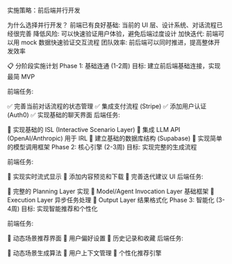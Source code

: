 实施策略：前后端并行开发

为什么选择并行开发？
前端已有良好基础: 当前的 UI 层、设计系统、对话流程已经很完善
降低风险: 可以快速验证用户体验，避免后端过度设计
加快迭代: 前端可以用 mock 数据快速验证交互流程
团队效率: 前后端可以同时推进，提高整体开发效率

📋 分阶段实施计划
Phase 1: 基础连通 (1-2周)
目标: 建立前后端基础连接，实现最简 MVP

前端任务:

✅ 完善当前对话流程的状态管理
✅ 集成支付流程 (Stripe)
✅ 添加用户认证 (Auth0)
✅ 实现基础的聊天界面
后端任务:

🔧 实现基础的 ISL (Interactive Scenario Layer)
🔧 集成 LLM API (OpenAI/Anthropic) 用于 IRL
🔧 建立基础的数据库结构 (Supabase)
🔧 实现简单的模型调用框架
Phase 2: 核心引擎 (2-3周)
目标: 实现完整的生成流程

前端任务:

🔧 实现实时流式显示
🔧 添加内容预览和下载
🔧 完善迭代建议 UI
后端任务:

🔧 完整的 Planning Layer 实现
🔧 Model/Agent Invocation Layer 基础框架
🔧 Execution Layer 异步任务处理
🔧 Output Layer 结果格式化
Phase 3: 智能化 (3-4周)
目标: 实现智能推荐和个性化

前端任务:

🔧 动态场景推荐界面
🔧 用户偏好设置
🔧 历史记录和收藏
后端任务:

🔧 动态场景生成算法
🔧 用户上下文管理
🔧 个性化推荐引擎